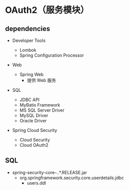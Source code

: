 # OAuth2（服务模块）

## dependencies
- Developer Tools
  - Lombok
  - Spring Configuration Processor

- Web
  - Spring Web
    - 提供 Web 服务

- SQL
  - JDBC API
  - MyBatis Framework
  - MS SQL Server Driver
  - MySQL Driver
  - Oracle Driver

- Spring Cloud Security
    - Cloud Security
    - Cloud OAuth2

## SQL
- spring-security-core-*.*.*.RELEASE.jar
  - org.springframework.security.core.userdetails.jdbc
    - users.ddl
